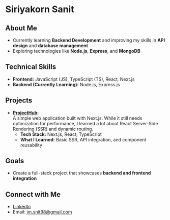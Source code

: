 # Siriyakorn Sanit 

<!--
**tintinsn/tintinsn** is a ✨ _special_ ✨ repository because its `README.md` (this file) appears on your GitHub profile.

Here are some ideas to get you started:

- 🔭 I’m currently working on ...
- 🌱 I’m currently learning ...
- 👯 I’m looking to collaborate on ...
- 🤔 I’m looking for help with ...
- 💬 Ask me about ...
- 📫 How to reach me: ...
- 😄 Pronouns: ...
- ⚡ Fun fact: ...
-->

## About Me
-  Currently learning **Backend Development** and improving my skills in **API design** and **database management**
-  Exploring technologies like **Node.js**, **Express**, and **MongoDB**

## Technical Skills
- **Frontend:** JavaScript (JS), TypeScript (TS), React, Next.js
- **Backend (Currently Learning):** Node.js, Express.js

## Projects
- **[ProjectHub](https://project-hub-7dcz.vercel.app/):**  
  A simple web application built with Next.js. While it still needs optimization for performance, I learned a lot about React Server-Side Rendering (SSR) and dynamic routing.  
  -  **Tech Stack:** Next.js, React, TypeScript  
  -  **What I Learned:** Basic SSR, API integration, and component reusability

## Goals
- Create a full-stack project that showcases **backend and frontend integration**

## Connect with Me
- [LinkedIn](www.linkedin.com/in/siriyakorn-sanit)  
- Email: jm.snit98@gmail.com 
